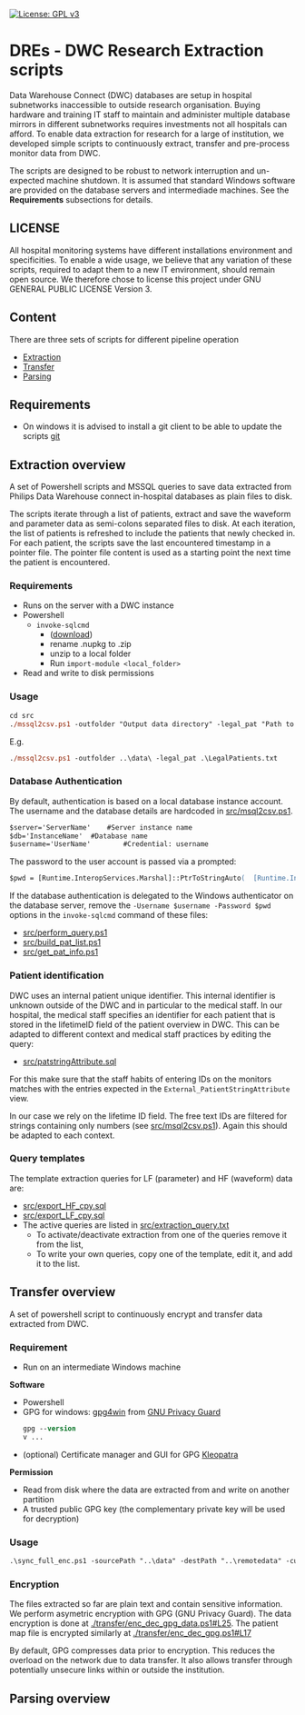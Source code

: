 [![License: GPL v3](https://img.shields.io/badge/License-GPLv3-blue.svg)](https://www.gnu.org/licenses/gpl-3.0)

# DREs - DWC Research Extraction scripts
Data Warehouse Connect (DWC) databases are setup in hospital subnetworks inaccessible to outside research organisation.
Buying hardware and training IT staff to maintain and administer multiple database mirrors in different subnetworks requires investments not all hospitals can afford.
To enable data extraction for research for a large of institution, we developed simple scripts to continuously extract, transfer and pre-process monitor data from DWC.

The scripts are designed to be robust to network interruption and un-expected machine shutdown.
It is assumed that standard Windows software are provided on the database servers and intermediade machines. 
See the **Requirements** subsections for details.

## LICENSE
All hospital monitoring systems have different installations environment and specificities.
To enable a wide usage, we believe that any variation of these scripts, required to adapt them to a new IT environment, should remain open source.
We therefore chose to license this project under GNU GENERAL PUBLIC LICENSE Version 3.

## Content
There are three sets of scripts for different pipeline operation
- [Extraction](./README.md#extraction-overview)
- [Transfer](./README.md#transfer-overview)
- [Parsing](./README.md#parsing-overview)

## Requirements
- On windows it is advised to install a git client to be able to update the scripts [git](https://git-scm.com/download/win)

## Extraction overview
A set of Powershell scripts and MSSQL queries to save data extracted from Philips Data Warehouse connect in-hospital databases as plain files to disk.

The scripts iterate through a list of patients, extract and save the waveform and parameter data as semi-colons separated files to disk.
At each iteration, the list of patients is refreshed to include the patients that newly checked in.
For each patient, the scripts save the last encountered timestamp in a pointer file.
The pointer file content is used as a starting point the next time the patient is encountered.

### Requirements 
- Runs on the server with a DWC instance
- Powershell
  - `invoke-sqlcmd`
    - ([download](https://www.powershellgallery.com/packages/Sqlserver/21.1.18256))
    - rename .nupkg to .zip
    - unzip to a local folder
    - Run  `import-module <local_folder>`
- Read and write to disk permissions

### Usage
```ps
cd src
./mssql2csv.ps1 -outfolder "Output data directory" -legal_pat "Path to file listing the patients to extract"
```
E.g.
```ps
./mssql2csv.ps1 -outfolder ..\data\ -legal_pat .\LegalPatients.txt
```

### Database Authentication
By default, authentication is based on a local database instance account.
The username and the database details are hardcoded in [src/msql2csv.ps1](./src/mssql2csv.ps1#L14).
```ps
$server='ServerName'	#Server instance name
$db='InstanceName'	#Database name
$username='UserName'		#Credential: username
```

The password to the user account is passed via a prompted:
```ps
$pwd = [Runtime.InteropServices.Marshal]::PtrToStringAuto(  [Runtime.InteropServices.Marshal]::SecureStringToBSTR($pass_secure)  )
```

If the database authentication is delegated to the Windows authenticator on the database server, remove the `-Username $username -Password $pwd` options in the `invoke-sqlcmd` command of these files:
- [src/perform_query.ps1](./src/perform_query.ps1#85)
- [src/build_pat_list.ps1](./src/build_pat_list.ps1#15)
- [src/get_pat_info.ps1](./src/get_pat_info.ps1#16)


### Patient identification

DWC uses an internal patient unique identifier.
This internal identifier is unknown outside of the DWC and in particular to the medical staff. 
In our hospital, the medical staff specifies an identifier for each patient that is stored in the lifetimeID field of the patient overview in DWC.
This can be adapted to different context and medical staff practices by editing the query:

- [src/patstringAttribute.sql](./src/patstringAttribute.sql)


For this make sure that the staff habits of entering IDs on the monitors matches with the entries expected in the `External_PatientStringAttribute` view.

In our case we rely on the lifetime ID field. The free text IDs are filtered for strings containing only numbers (see [src/msql2csv.ps1](./src/mssql2csv.ps1#L76)). Again this should be adapted to each context.

### Query templates
The template extraction queries for LF (parameter) and HF (waveform) data are:
- [src/export_HF_cpy.sql](./src/export_HF_cpy.sql)
- [src/export_LF_cpy.sql](./src/export_LF_cpy.sql)
- The active queries are listed in [src/extraction_query.txt](./src/extraction_query.txt)
  - To activate/deactivate extraction from one of the queries remove it from the list,
  - To write your own queries, copy one of the template, edit it, and add it to the list.

## Transfer overview
A set of powershell script to continuously encrypt and transfer data extracted from DWC.

### Requirement
- Run on an intermediate Windows machine

**Software**
- Powershell
- GPG for windows: [gpg4win](https://gpg4win.org/download.html) from [GNU Privacy Guard](https://gnupg.org/index.html)
  ```ps
  gpg --version
  v ...
  ```
- (optional) Certificate manager and GUI for GPG [Kleopatra](https://www.openpgp.org/software/kleopatra/)

**Permission**
- Read from disk where the data are extracted from and write on another partition
- A trusted public GPG key (the complementary private key will be used for decryption)

### Usage
```ps
.\sync_full_enc.ps1 -sourcePath "..\data" -destPath "..\remotedata" -cut "remove source file (0 or 1)" -wh "wait x hours after completion"
```

### Encryption
The files extracted so far are plain text and contain sensitive information.
We perform asymetric encryption with GPG (GNU Privacy Guard).
The data encryption is done at [./transfer/enc_dec_gpg_data.ps1#L25](./transfer/enc_dec_gpg_data.ps1#L25).
The patient map file is encrypted similarly at [./transfer/enc_dec_gpg.ps1#L17](./transfer/enc_dec_gpg.ps1#L17)

By default, GPG compresses data prior to encryption. 
This reduces the overload on the network due to data transfer.
It also allows transfer through potentially unsecure links within or outside the institution. 


## Parsing overview
